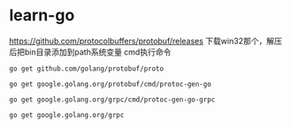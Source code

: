 # learn-go

https://github.com/protocolbuffers/protobuf/releases 下载win32那个，解压后把bin目录添加到path系统变量
cmd执行命令

`go get github.com/golang/protobuf/proto`

`go get google.golang.org/protobuf/cmd/protoc-gen-go`

`go get google.golang.org/grpc/cmd/protoc-gen-go-grpc`

`go get google.golang.org/grpc`